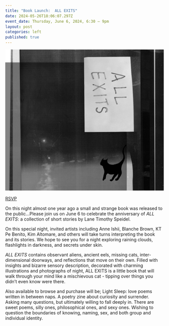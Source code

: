 ```yaml
---
title: "Book Launch:  ALL EXITS"
date: 2024-05-26T18:06:07.297Z
event_date: Thursday, June 6, 2024, 6:30 – 9pm
layout: post
categories: left
published: true
---
```

![](/assets/img/all-exits-coverfinal-copy-v2.jpg)

[RSVP](https://www.eventbrite.com/e/book-launch-all-exits-a-collection-of-short-stories-tickets-913581215007?aff=oddtdtcreator)

On this night almost one year ago a small and strange book was released to the public...Please join us on June 6 to celebrate the anniversary of *ALL EXITS*: a collection of short stories by Lane Timothy Speidel.

On this special night, invited artists including Anne Ishii, Blanche Brown, KT Pe Benito, Kim Altomare, and others will take turns interpreting the book and its stories.  We hope to see you for a night exploring raining clouds, flashlights in darkness, and secrets under skin. 

*ALL EXITS* contains observant aliens, ancient eels, missing cats, inter-dimensional doorways, and reflections that move on their own. Filled with insights and bizarre sensory description, decorated with charming illustrations and photographs of night, ALL EXITS is a little book that will walk through your mind like a mischievous cat - tipping over things you didn’t even know were there.

Also available to browse and purchase will be; Light Sleep: love poems written in between naps. A poetry zine about curiosity and surrender. Asking many questions, but ultimately willing to fall deeply in. There are sweet poems, silly ones, philosophical ones, and sexy ones. Wishing to question the boundaries of knowing, naming, sex, and both group and individual identity.
